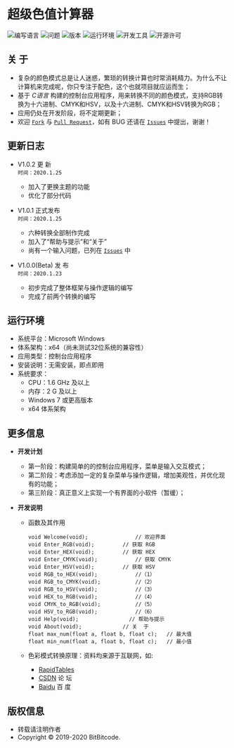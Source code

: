 # 超级色值计算器


![编写语言](https://img.shields.io/badge/Language-C-E02080)
![问题](https://img.shields.io/badge/Issue-1/1-FF0000)
![版本](https://img.shields.io/badge/Version-1.0.0-0078D7)
![运行环境](https://img.shields.io/badge/Platform-Windows-0078D7)
![开发工具](https://img.shields.io/badge/IDE-Visual_Studio-9153CC)
![开源许可](https://img.shields.io/badge/License-MIT-45BF17)


## 关  于
  + 复杂的颜色模式总是让人迷惑，繁琐的转换计算也时常消耗精力。为什么不让计算机来完成呢，你只专注于配色，这个也就项目就应运而生；
  + 基于 *C语言* 构建的控制台应用程序，用来转换不同的颜色模式，支持RGB转换为十六进制、CMYK和HSV，以及十六进制、CMYK和HSV转换为RGB；
  + 应用仍处在开发阶段，将不定期更新；
  + 欢迎 [`Fork`](https://github.com/login?return_to=%2FBitBitcode%2FRGB-Converter) 与 [`Pull Request`](https://github.com/BitBitcode/RGB-Converter/pulls)，如有 BUG 还请在 [`Issues`](https://github.com/BitBitcode/RGB-Converter/issues) 中提出，谢谢！


## 更新日志
  + V1.0.2 更  新
  <br> `时间：2020.1.25`
    - 加入了更换主题的功能
    - 优化了部分代码

  + V1.0.1 正式发布
  <br>`时间：2020.1.25`
    - 六种转换全部制作完成
    - 加入了“帮助与提示”和“关于”
    - 尚有一个输入问题，已列在 [`Issues`](https://github.com/BitBitcode/RGB-Converter/issues) 中

  + V1.0.0(Beta) 发  布
  <br>`时间：2020.1.23`
    - 初步完成了整体框架与操作逻辑的编写
    - 完成了前两个转换的编写


## 运行环境
  + 系统平台：Microsoft Windows
  + 体系架构：x64（尚未测试32位系统的兼容性）
  + 应用类型：控制台应用程序
  + 安装说明：无需安装，即点即用
  + 系统要求：
    - CPU：1.6 GHz 及以上
    - 内存：2 G 及以上
    - Windows 7 或更高版本
    - x64 体系架构


## 更多信息
  + **开发计划**
    - 第一阶段：构建简单的的控制台应用程序，菜单是输入交互模式；
    - 第二阶段：考虑添加一定的复杂菜单与操作逻辑，增加美观性，并优化现有的功能；
    - 第三阶段：真正意义上实现一个有界面的小软件（暂缓）；

  + **开发说明**
    - 函数及其作用
      ```
      void Welcome(void);		        // 欢迎界面
      void Enter_RGB(void);		    // 获取 RGB
      void Enter_HEX(void);		    // 获取 HEX
      void Enter_CMYK(void);		    // 获取 CMYK
      void Enter_HSV(void);	    	// 获取 HSV
      void RGB_to_HEX(void);		    //（1）
      void RGB_to_CMYK(void);		    //（2）
      void RGB_to_HSV(void);	    	//（3）
      void HEX_to_RGB(void);		    //（4）
      void CMYK_to_RGB(void);		    //（5）
      void HSV_to_RGB(void);		    //（6）
      void Help(void);		          // 帮助与提示
      void About(void);	            // 关  于
      float max_num(float a, float b, float c);	  // 最大值
      float min_num(float a, float b, float c);	  // 最小值 
      ```

    - 色彩模式转换原理：资料均来源于互联网，如:
      * [RapidTables](https://www.rapidtables.com/convert/color/index.html)
      * [CSDN](https://www.csdn.net/) 论  坛
      * [Baidu](https://www.baidu.com/) 百  度


## 版权信息
  + 转载请注明作者
  + Copyright © 2019-2020 BitBitcode.

